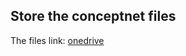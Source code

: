 ## Store the conceptnet files
The files link: [onedrive](https://microsoftcrop-my.sharepoint.com/:f:/g/personal/greyhuhu_stu_my365_fit/Es94Isc_jOtIgD3kPf54hOYBS2AhvKQlzxD9CnnRxNKpmg?e=JQLxGy)